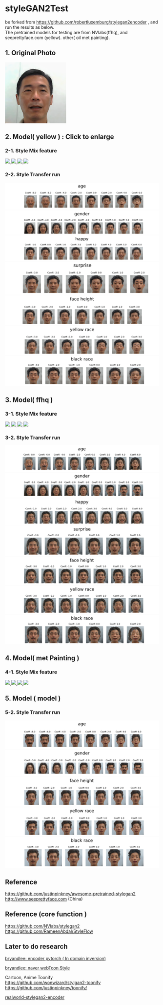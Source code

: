# styleGAN2Test

be forked from <a href="https://github.com/robertluxemburg/stylegan2encoder"> https://github.com/robertluxemburg/stylegan2encoder </a>, and run the results as below. 
<br />
The pretrained models for testing are from NVlabs(ffhq), and seeprettyface.com (yellow). other( oil met painting).


## 1. Original Photo
<a href="https://github.com/spaf234/styleGAN2Test/blob/main/style_run_morph/lje03_01.png?raw=true" >
<img src="https://github.com/spaf234/styleGAN2Test/blob/main/style_run_morph/lje03_01.png?raw=true" style="width: 200px;">
</a>
<br />


## 2. Model( yellow ) :  Click to enlarge
### 2-1. Style Mix feature
<a href="https://github.com/spaf234/styleGAN2Test/blob/main/style_run_morph/mix_style_pkl_yellow/change-style-lje03-to_m010_iii.png">
  <img src="https://github.com/spaf234/styleGAN2Test/blob/main/style_run_morph/mix_style_pkl_yellow/change-style-lje03-to_m010_iii.png?raw=true"  style="max-width: 100%;"> 
 </a>
 <a href="https://github.com/spaf234/styleGAN2Test/blob/main/style_run_morph/mix_style_pkl_yellow/change-style-lje03-to_w046_iii.png">
  <img src="https://github.com/spaf234/styleGAN2Test/blob/main/style_run_morph/mix_style_pkl_yellow/change-style-lje03-to_w046_iii.png?raw=true"  style="max-width: 100%;"> 
 </a>
 <a href="https://github.com/spaf234/styleGAN2Test/blob/main/style_run_morph/mix_style_pkl_yellow/change-style-lje03-to_w007_iii.png">
  <img src="https://github.com/spaf234/styleGAN2Test/blob/main/style_run_morph/mix_style_pkl_yellow/change-style-lje03-to_w007_iii.png?raw=true"  style="max-width: 100%;"> 
 </a>
 <a href="https://github.com/spaf234/styleGAN2Test/blob/main/style_run_morph/mix_style_pkl_yellow/change-style-lje03-to_w004_iii.png">
  <img src="https://github.com/spaf234/styleGAN2Test/blob/main/style_run_morph/mix_style_pkl_yellow/change-style-lje03-to_w004_iii.png?raw=true"  style="max-width: 100%;"> 
 </a>
 
 
 
### 2-2. Style Transfer run
<a href="https://github.com/spaf234/styleGAN2Test/blob/main/style_mix2/pkl_yellow_4_lje03/age.png">
  <img src="https://github.com/spaf234/styleGAN2Test/blob/main/style_mix2/pkl_yellow_4_lje03/age.png?raw=true"  style="max-width: 100%;"> 
 </a>
<a href="https://github.com/spaf234/styleGAN2Test/blob/main/style_mix2/pkl_yellow_4_lje03/gender.png">
  <img src="https://github.com/spaf234/styleGAN2Test/blob/main/style_mix2/pkl_yellow_4_lje03/gender.png?raw=true"  style="max-width: 100%;"> 
 </a>
 <a href="https://github.com/spaf234/styleGAN2Test/blob/main/style_mix2/pkl_yellow_4_lje03/happy.png">
  <img src="https://github.com/spaf234/styleGAN2Test/blob/main/style_mix2/pkl_yellow_4_lje03/happy.png?raw=true"  style="max-width: 100%;"> 
 </a>
 <a href="https://github.com/spaf234/styleGAN2Test/blob/main/style_mix2/pkl_yellow_4_lje03/surprise.png">
  <img src="https://github.com/spaf234/styleGAN2Test/blob/main/style_mix2/pkl_yellow_4_lje03/surprise.png?raw=true"  style="max-width: 100%;"> 
 </a>
 <a href="https://github.com/spaf234/styleGAN2Test/blob/main/style_mix2/pkl_yellow_4_lje03/face height.png">
  <img src="https://github.com/spaf234/styleGAN2Test/blob/main/style_mix2/pkl_yellow_4_lje03/face height.png?raw=true"  style="max-width: 100%;"> 
 </a>
 <a href="https://github.com/spaf234/styleGAN2Test/blob/main/style_mix2/pkl_yellow_4_lje03/yellow race.png">
  <img src="https://github.com/spaf234/styleGAN2Test/blob/main/style_mix2/pkl_yellow_4_lje03/yellow race.png?raw=true"  style="max-width: 100%;"> 
 </a>
 <a href="https://github.com/spaf234/styleGAN2Test/blob/main/style_mix2/pkl_yellow_4_lje03/black race.png">
  <img src="https://github.com/spaf234/styleGAN2Test/blob/main/style_mix2/pkl_yellow_4_lje03/black race.png?raw=true"  style="max-width: 100%;"> 
 </a>





## 3. Model( ffhq ) 
### 3-1. Style Mix feature
<a href="https://github.com/spaf234/styleGAN2Test/blob/main/style_run_morph/mix_style_pkl_ffhq/change-style-ffhq-lje03-to_m010_iii.png">
  <img src="https://github.com/spaf234/styleGAN2Test/blob/main/style_run_morph/mix_style_pkl_ffhq/change-style-ffhq-lje03-to_m010_iii.png?raw=true"  style="max-width: 100%;"> 
 </a>
 <a href="https://github.com/spaf234/styleGAN2Test/blob/main/style_run_morph/mix_style_pkl_ffhq/change-style-ffhq-lje03-to_w046_iii.png">
  <img src="https://github.com/spaf234/styleGAN2Test/blob/main/style_run_morph/mix_style_pkl_ffhq/change-style-ffhq-lje03-to_w046_iii.png?raw=true"  style="max-width: 100%;"> 
 </a>
 <a href="https://github.com/spaf234/styleGAN2Test/blob/main/style_run_morph/mix_style_pkl_ffhq/change-style-ffhq-lje03-to_w007_iii.png">
  <img src="https://github.com/spaf234/styleGAN2Test/blob/main/style_run_morph/mix_style_pkl_ffhq/change-style-ffhq-lje03-to_w007_iii.png?raw=true"  style="max-width: 100%;"> 
 </a>
 <a href="https://github.com/spaf234/styleGAN2Test/blob/main/style_run_morph/mix_style_pkl_ffhq/change-style-ffhq-lje03-to_w004_iii.png">
  <img src="https://github.com/spaf234/styleGAN2Test/blob/main/style_run_morph/mix_style_pkl_ffhq/change-style-ffhq-lje03-to_w004_iii.png?raw=true"  style="max-width: 100%;"> 
 </a>
 
### 3-2. Style Transfer run
<a href="https://github.com/spaf234/styleGAN2Test/blob/main/style_mix2/pkl_ffhq_4_lje03/age.png">
  <img src="https://github.com/spaf234/styleGAN2Test/blob/main/style_mix2/pkl_ffhq_4_lje03/age.png?raw=true"  style="max-width: 100%;"> 
 </a>
<a href="https://github.com/spaf234/styleGAN2Test/blob/main/style_mix2/pkl_ffhq_4_lje03/gender.png">
  <img src="https://github.com/spaf234/styleGAN2Test/blob/main/style_mix2/pkl_ffhq_4_lje03/gender.png?raw=true"  style="max-width: 100%;"> 
 </a>
 <a href="https://github.com/spaf234/styleGAN2Test/blob/main/style_mix2/pkl_ffhq_4_lje03/happy.png">
  <img src="https://github.com/spaf234/styleGAN2Test/blob/main/style_mix2/pkl_ffhq_4_lje03/happy.png?raw=true"  style="max-width: 100%;"> 
 </a>
 <a href="https://github.com/spaf234/styleGAN2Test/blob/main/style_mix2/pkl_ffhq_4_lje03/surprise.png">
  <img src="https://github.com/spaf234/styleGAN2Test/blob/main/style_mix2/pkl_ffhq_4_lje03/surprise.png?raw=true"  style="max-width: 100%;"> 
 </a>
 <a href="https://github.com/spaf234/styleGAN2Test/blob/main/style_mix2/pkl_ffhq_4_lje03/face height.png">
  <img src="https://github.com/spaf234/styleGAN2Test/blob/main/style_mix2/pkl_ffhq_4_lje03/face height.png?raw=true"  style="max-width: 100%;"> 
 </a>
 <a href="https://github.com/spaf234/styleGAN2Test/blob/main/style_mix2/pkl_ffhq_4_lje03/yellow race.png">
  <img src="https://github.com/spaf234/styleGAN2Test/blob/main/style_mix2/pkl_ffhq_4_lje03/yellow race.png?raw=true"  style="max-width: 100%;"> 
 </a>
 <a href="https://github.com/spaf234/styleGAN2Test/blob/main/style_mix2/pkl_ffhq_4_lje03/black race.png">
  <img src="https://github.com/spaf234/styleGAN2Test/blob/main/style_mix2/pkl_ffhq_4_lje03/black race.png?raw=true"  style="max-width: 100%;"> 
 </a>
 
 
 
## 4. Model( met Painting ) 
### 4-1. Style Mix feature
<a href="https://github.com/spaf234/styleGAN2Test/blob/main/style_run_morph/pkl_metPainting/change-style-ffhq-lje03-to_m010_iii.png">
  <img src="https://github.com/spaf234/styleGAN2Test/blob/main/style_run_morph/pkl_metPainting/change-style-ffhq-lje03-to_m010_iii.png?raw=true"  style="max-width: 100%;"> 
 </a>
 <a href="https://github.com/spaf234/styleGAN2Test/blob/main/style_run_morph/pkl_metPainting/change-style-ffhq-lje03-to_w046_iii.png">
  <img src="https://github.com/spaf234/styleGAN2Test/blob/main/style_run_morph/pkl_metPainting/change-style-ffhq-lje03-to_w046_iii.png?raw=true"  style="max-width: 100%;"> 
 </a>
 <a href="https://github.com/spaf234/styleGAN2Test/blob/main/style_run_morph/pkl_metPainting/change-style-ffhq-lje03-to_w007_iii.png">
  <img src="https://github.com/spaf234/styleGAN2Test/blob/main/style_run_morph/pkl_metPainting/change-style-ffhq-lje03-to_w007_iii.png?raw=true"  style="max-width: 100%;"> 
 </a>
 <a href="https://github.com/spaf234/styleGAN2Test/blob/main/style_run_morph/pkl_metPainting/change-style-ffhq-lje03-to_w004_iii.png">
  <img src="https://github.com/spaf234/styleGAN2Test/blob/main/style_run_morph/pkl_metPainting/change-style-ffhq-lje03-to_w004_iii.png?raw=true"  style="max-width: 100%;"> 
 </a>
 
## 5. Model ( model )
### 5-2. Style Transfer run 
<a href="https://github.com/spaf234/styleGAN2Test/blob/main/style_mix2/pkl_model_4_lje03/age.png">
  <img src="https://github.com/spaf234/styleGAN2Test/blob/main/style_mix2/pkl_model_4_lje03/age.png?raw=true"  style="max-width: 100%;"> 
 </a>
<a href="https://github.com/spaf234/styleGAN2Test/blob/main/style_mix2/pkl_model_4_lje03/gender.png">
  <img src="https://github.com/spaf234/styleGAN2Test/blob/main/style_mix2/pkl_model_4_lje03/gender.png?raw=true"  style="max-width: 100%;"> 
 </a>
 <a href="https://github.com/spaf234/styleGAN2Test/blob/main/style_mix2/pkl_model_4_lje03/face height.png">
  <img src="https://github.com/spaf234/styleGAN2Test/blob/main/style_mix2/pkl_model_4_lje03/face height.png?raw=true"  style="max-width: 100%;"> 
 </a>
 <a href="https://github.com/spaf234/styleGAN2Test/blob/main/style_mix2/pkl_model_4_lje03/yellow race.png">
  <img src="https://github.com/spaf234/styleGAN2Test/blob/main/style_mix2/pkl_model_4_lje03/yellow race.png?raw=true"  style="max-width: 100%;"> 
 </a>
 <a href="https://github.com/spaf234/styleGAN2Test/blob/main/style_mix2/pkl_model_4_lje03/black race.png">
  <img src="https://github.com/spaf234/styleGAN2Test/blob/main/style_mix2/pkl_model_4_lje03/black race.png?raw=true"  style="max-width: 100%;"> 
 </a>
 
 
 
 

## Reference
<a href="https://github.com/justinpinkney/awesome-pretrained-stylegan2">https://github.com/justinpinkney/awesome-pretrained-stylegan2</a><br />
<a href="http://www.seeprettyface.com">http://www.seeprettyface.com (China)</a><br />

## Reference (core function )
<a href="https://github.com/NVlabs/stylegan2">https://github.com/NVlabs/stylegan2</a><br />
<a href="https://github.com/RameenAbdal/StyleFlow">https://github.com/RameenAbdal/StyleFlow</a><br />



## Later to do research

<a href="https://github.com/bryandlee/stylegan2-encoder-pytorch"> bryandlee: encoder pytorch ( In domain inversion) </a><br />

<a href="https://github.com/bryandlee/naver-webtoon-faces"> bryandlee:  naver webToon Style </a><br />

Cartoon, Anime Toonify<br />
<a href="https://github.com/wonwizard/stylgan2-toonify">  https://github.com/wonwizard/stylgan2-toonify </a><br />
<a href="https://github.com/justinpinkney/toonify/"> https://github.com/justinpinkney/toonify/ </a><br />

<a href="https://github.com/TalkUHulk/realworld-stylegan2-encoder">realworld-stylegan2-encoder </a><br />


